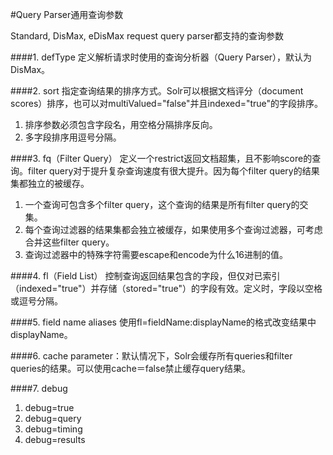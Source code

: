 #Query Parser通用查询参数

Standard, DisMax, eDisMax request query parser都支持的查询参数

####1. defType
定义解析请求时使用的查询分析器（Query Parser），默认为DisMax。

####2. sort
指定查询结果的排序方式。Solr可以根据文档评分（document scores）排序，也可以对multiValued="false"并且indexed="true"的字段排序。  
1) 排序参数必须包含字段名，用空格分隔排序反向。  
2) 多字段排序用逗号分隔。

####3. fq（Filter Query）
定义一个restrict返回文档超集，且不影响score的查询。filter query对于提升复杂查询速度有很大提升。因为每个filter query的结果集都独立的被缓存。  
1) 一个查询可包含多个filter query，这个查询的结果是所有filter query的交集。  
2) 每个查询过滤器的结果集都会独立被缓存，如果使用多个查询过滤器，可考虑合并这些filter query。  
3) 查询过滤器中的特殊字符需要escape和encode为什么16进制的值。

####4. fl（Field List）
控制查询返回结果包含的字段，但仅对已索引（indexed="true"）并存储（stored="true"）的字段有效。定义时，字段以空格或逗号分隔。

####5. field name aliases
使用fl=fieldName:displayName的格式改变结果中displayName。

####6. cache parameter：默认情况下，Solr会缓存所有queries和filter queries的结果。可以使用cache＝false禁止缓存query结果。

####7. debug
1) debug=true  
2) debug=query  
3) debug=timing  
4) debug=results